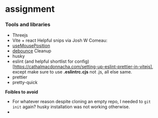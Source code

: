 # assignment


### Tools and libraries
- Threejs 
- Vite + react
Helpful snips via Josh W Comeau:
- [useMousePosition](https://www.joshwcomeau.com/snippets/react-hooks/use-mouse-position/)
- [debounce](https://www.joshwcomeau.com/snippets/javascript/debounce/)
Cleanup
- husky
- eslint (and helpful shortlist for config)[https://cathalmacdonnacha.com/setting-up-eslint-prettier-in-vitejs], except make sure to use **.eslintrc.cjs** not .js, all else same.
- prettier
- pretty-quick

**Foibles to avoid**
- For whatever reason despite cloning an empty repo, I needed to `git init` again? husky installation was not working otherwise.
- 

